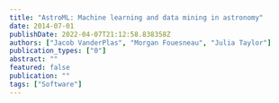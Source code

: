 ```yaml
---
title: "AstroML: Machine learning and data mining in astronomy"
date: 2014-07-01
publishDate: 2022-04-07T21:12:58.838358Z
authors: ["Jacob VanderPlas", "Morgan Fouesneau", "Julia Taylor"]
publication_types: ["0"]
abstract: ""
featured: false
publication: ""
tags: ["Software"]
---
```



